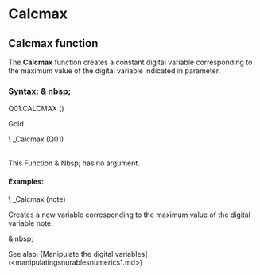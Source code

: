 # Calcmax

## Calcmax function

The **Calcmax** function creates a constant digital variable corresponding to the maximum value of the digital variable indicated in parameter.

### Syntax: & nbsp;

Q01.CALCMAX ()

Gold

\ _Calcmax (Q01)

\
This Function & Nbsp; has no argument.

#### Examples:

\ _Calcmax (note)

Creates a new variable corresponding to the maximum value of the digital variable note.

& nbsp;

See also: [Manipulate the digital variables] (<manipulatingsnurablesnumerics1.md>)